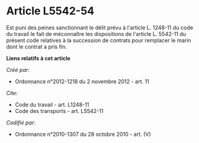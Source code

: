 # Article L5542-54

Est puni des peines sanctionnant le délit prévu à l'article L. 1248-11 du code du travail le fait de méconnaître les
dispositions de l'article L. 5542-11 du présent code relatives à la succession de contrats pour remplacer le marin dont le
contrat a pris fin.

**Liens relatifs à cet article**

_Créé par_:

  - Ordonnance n°2012-1218 du 2 novembre 2012 - art. 11

_Cite_:

  - Code du travail - art. L1248-11
  - Code des transports - art. L5542-11

_Codifié par_:

  - Ordonnance n°2010-1307 du 28 octobre 2010 - art. (V)

